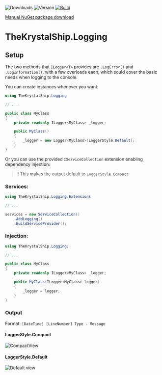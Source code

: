 ![Downloads](https://img.shields.io/nuget/dt/Inquisition.Logging.svg)
![Version](https://img.shields.io/nuget/v/Inquisition.Logging.svg)
[![Build](https://img.shields.io/appveyor/ci/gruntjs/grunt.svg)](https://ci.appveyor.com/project/Flysenberg/inquisition-logging)

[Manual NuGet package download](https://www.nuget.org/packages/Inquisition.Logging)

# TheKrystalShip.Logging

## Setup

The two methods that `ILogger<T>` provides are `.LogError()` and `.LogInformation()`, with a few overloads each, which sould cover the basic needs when logging to the console.

You can create instances whenever you want:

```csharp
using TheKrystalShip.Logging

// ...

public class MyClass
{
    private readonly ILogger<MyClass> _logger;

    public MyClass()
    {
        _logger = new Logger<MyClass>(LoggerStyle.Default);
    }
}
```

Or you can use the provided `IServiceCollection` extension enabling dependency injection:

> **!** This makes the output default to `LoggerStyle.Compact`

### Services:

```csharp
using TheKrystalShip.Logging.Extensions

// ...

services = new ServiceCollection()
    .AddLogging()
    .BuildServiceProvider();
```

### Injection:

```csharp
using TheKrystalShip.Logging;

// ...

public class MyClass
{
    private readonly ILogger<MyClass> _logger;

    public MyClass(ILogger<MyClass> logger)
    {
        _logger = logger;
    }
}
```

### Output

Format: `[DateTime] [LineNumber] Type - Message`

#### LoggerStyle.Compact

![CompactView](https://raw.githubusercontent.com/TheKrystalShip/Logging/master/Logging/Assets/compact.PNG)

#### LoggerStyle.Default

![Default view](https://raw.githubusercontent.com/TheKrystalShip/Logging/master/Logging/Assets/default.PNG)
